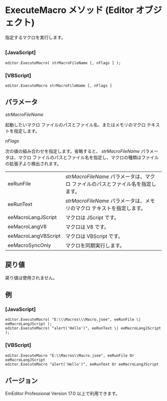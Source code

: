# ExecuteMacro メソッド (Editor オブジェクト)

指定するマクロを実行します。

## 

### \[JavaScript\]

```
editor.ExecuteMacro( strMacroFileName [, nFlags ] );
```

### \[VBScript\]

```
editor.ExecuteMacro strMacroFileName [, nFlags ]
```

## パラメータ

_strMacroFileName_

起動したいマクロ ファイルのパスとファイル名、またはメモリのマクロ テキストを指定します。

_nFlags_

次の値の組み合わせを指定します。省略すると、 _strMacroFileName_ パラメータは、マクロ ファイルのパスとファイル名を指定し、マクロの種類はファイルの拡張子より検出されます。

|     |     |
| --- | --- |
| eeRunFile | _strMacroFileName_ パラメータは、マクロ ファイルのパスとファイル名を指定します。 |
| eeRunText | _strMacroFileName_ パラメータは、メモリのマクロ テキストを指定します。 |
| eeMacroLangJScript | マクロは JScript です。 |
| eeMacroLangV8 | マクロは V8 です。 |
| eeMacroLangVBScript | マクロは VBScript です。 |
| eeMacroSyncOnly | マクロを同期実行します。 |

## 戻り値

戻り値は使用されません。

## 例

### \[JavaScript\]

```
editor.ExecuteMacro( "E:\\\Macros\\\Macro.jsee", eeRunFile \| eeMacroLangJScript );
editor.ExecuteMacro( "alert('Hello')", eeRunText \| eeMacroLangJScript );
```

### \[VBScript\]

```
editor.ExecuteMacro "E:\\Macros\\Macro.jsee", eeRunFile Or eeMacroLangJScript
editor.ExecuteMacro "alert('Hello')", eeRunText Or eeMacroLangJScript
```

## バージョン

EmEditor Professional Version 17.0 以上で利用できます。
